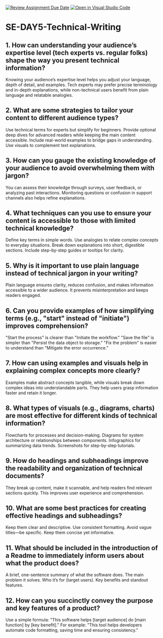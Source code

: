 [![Review Assignment Due Date](https://classroom.github.com/assets/deadline-readme-button-22041afd0340ce965d47ae6ef1cefeee28c7c493a6346c4f15d667ab976d596c.svg)](https://classroom.github.com/a/zsAR-pyY)
[![Open in Visual Studio Code](https://classroom.github.com/assets/open-in-vscode-2e0aaae1b6195c2367325f4f02e2d04e9abb55f0b24a779b69b11b9e10269abc.svg)](https://classroom.github.com/online_ide?assignment_repo_id=18471421&assignment_repo_type=AssignmentRepo)
# SE-DAY5-Technical-Writing
## 1. How can understanding your audience’s expertise level (tech experts vs. regular folks) shape the way you present technical information?
Knowing your audience’s expertise level helps you adjust your language, depth of detail, and examples. Tech experts may prefer precise terminology and in-depth explanations, while non-technical users benefit from plain language and relatable analogies.
## 2. What are some strategies to tailor your content to different audience types?
Use technical terms for experts but simplify for beginners.
Provide optional deep dives for advanced readers while keeping the main content accessible.
Include real-world examples to bridge gaps in understanding.
Use visuals to complement text explanations.
## 3. How can you gauge the existing knowledge of your audience to avoid overwhelming them with jargon?
You can assess their knowledge through surveys, user feedback, or analyzing past interactions. Monitoring questions or confusion in support channels also helps refine explanations.
## 4. What techniques can you use to ensure your content is accessible to those with limited technical knowledge?
Define key terms in simple words.
Use analogies to relate complex concepts to everyday situations.
Break down explanations into short, digestible sections.
Include step-by-step guides or tooltips for clarity.
## 5. Why is it important to use plain language instead of technical jargon in your writing?
Plain language ensures clarity, reduces confusion, and makes information accessible to a wider audience. It prevents misinterpretation and keeps readers engaged.
## 6. Can you provide examples of how simplifying terms (e.g., "start" instead of "initiate") improves comprehension?
"Start the process" is clearer than "Initiate the workflow."
"Save the file" is simpler than "Persist the data object to storage."
"Fix the problem" is easier to understand than "Mitigate the error occurrence."
## 7. How can using examples and visuals help in explaining complex concepts more clearly?
Examples make abstract concepts tangible, while visuals break down complex ideas into understandable parts. They help users grasp information faster and retain it longer.
## 8. What types of visuals (e.g., diagrams, charts) are most effective for different kinds of technical information?
Flowcharts for processes and decision-making.
Diagrams for system architecture or relationships between components.
Infographics for summarizing data trends.
Screenshots for step-by-step tutorials.
## 9. How do headings and subheadings improve the readability and organization of technical documents?
They break up content, make it scannable, and help readers find relevant sections quickly. This improves user experience and comprehension.
## 10. What are some best practices for creating effective headings and subheadings?
Keep them clear and descriptive.
Use consistent formatting.
Avoid vague titles—be specific.
Keep them concise yet informative.
## 11. What should be included in the introduction of a Readme to immediately inform users about what the product does?
A brief, one-sentence summary of what the software does.
The main problem it solves.
Who it’s for (target users).
Key benefits and standout features.
## 12. How can you succinctly convey the purpose and key features of a product?
Use a simple formula: "This software helps [target audience] do [main function] by [key benefit]."
For example: "This tool helps developers automate code formatting, saving time and ensuring consistency."
